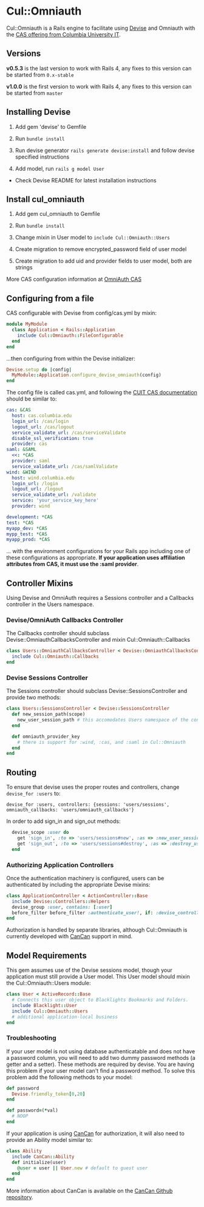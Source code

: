 # Cul::Omniauth

Cul::Omniauth is a Rails engine to facilitate using [Devise](https://github.com/plataformatec/devise "Devise") and Omniauth with the [CAS offering from Columbia University IT](https://cuit.columbia.edu/cas-authentication "CUIT CAS Documentation").

## Versions
__v0.5.3__ is the last version to work with Rails 4, any fixes to this version can be started from `0.x-stable`

__v1.0.0__ is the first version to work with Rails 4, any fixes to this version can be started from `master`


## Installing Devise
1. Add gem 'devise' to Gemfile

2. Run `bundle install`

3. Run devise generator `rails generate devise:install` and follow devise specified instructions

4. Add model, run `rails g model User`

* Check Devise README for latest installation instructions

## Install cul_omniauth

1. Add gem cul_omniauth to Gemfile

2. Run `bundle install`

3. Change mixin in User model to `include Cul::Omniauth::Users`

4. Create migration to remove encrypted_password field of user model

5. Create migration to add uid and provider fields to user model, both are strings

More CAS configuration information at [OmniAuth CAS](https://github.com/dlindahl/omniauth-cas "OmniAuth-CAS")

## Configuring from a file
CAS configurable with Devise from config/cas.yml by mixin:

```ruby
module MyModule
  class Application < Rails::Application
    include Cul::Omniauth::FileConfigurable
  end
end
```

...then configuring from within the Devise initializer:
```ruby
Devise.setup do |config|
  MyModule::Application.configure_devise_omniauth(config)
end
```

The config file is called cas.yml, and following the [CUIT CAS documentation](https://cuit.columbia.edu/cas-authentication "CUIT CAS Documentation") should be similar to:
```YAML
cas: &CAS
  host: cas.columbia.edu
  login_url: /cas/login
  logout_url: /cas/logout
  service_validate_url: /cas/serviceValidate
  disable_ssl_verification: true
  provider: cas
saml: &SAML
  <<: *CAS
  provider: saml
  service_validate_url: /cas/samlValidate
wind: &WIND
  host: wind.columbia.edu  
  login_url: /login
  logout_url: /logout
  service_validate_url: /validate
  service: 'your_service_key_here'
  provider: wind

development: *CAS
test: *CAS
myapp_dev: *CAS
mypp_test: *CAS
myapp_prod: *CAS
```
... with the environment configurations for your Rails app including one of these configurations as appropriate. **If your application uses affiliation attributes from CAS, it must use the :saml provider**.

## Controller Mixins

Using Devise and OmniAuth requires a Sessions controller and a Callbacks controller in the Users namespace.
### Devise/OmniAuth Callbacks Controller
The Callbacks controller should subclass Devise::OmniauthCallbacksController and mixin Cul::Omniauth::Callbacks

```ruby
class Users::OmniauthCallbacksController < Devise::OmniauthCallbacksController
  include Cul::Omniauth::Callbacks
end
```

### Devise Sessions Controller
The Sessions controller should subclass Devise::SessionsController and provide two methods:

```ruby
class Users::SessionsController < Devise::SessionsController
  def new_session_path(scope)
    new_user_session_path # this accomodates Users namespace of the controller
  end

  def omniauth_provider_key
    # there is support for :wind, :cas, and :saml in Cul::Omniauth
  end
end
```
## Routing

To ensure that devise uses the proper routes and controllers, change `devise_for :users` to:

`devise_for :users, controllers: {sessions: 'users/sessions', omniauth_callbacks: 'users/omniauth_callbacks'}`

In order to add sign_in and sign_out methods:

```ruby
  devise_scope :user do
    get 'sign_in', :to => 'users/sessions#new', :as => :new_user_session
    get 'sign_out', :to => 'users/sessions#destroy', :as => :destroy_user_session
  end
```

### Authorizing Application Controllers
Once the authentication machinery is configured, users can be authenticated by including the appropriate Devise mixins:
```ruby
class ApplicationController < ActionController::Base
  include Devise::Controllers::Helpers
  devise_group :user, contains: [:user]
  before_filter before_filter :authenticate_user!, if: :devise_controller?
end
```

Authorization is handled by separate libraries, although Cul::Omniauth is currently developed with [CanCan](https://github.com/ryanb/cancan "CanCan") support in mind.

## Model Requirements
This gem assumes use of the Devise sessions model, though your application must still provide a User model. This User model should mixin the Cul::Omniauth::Users module:
```ruby
class User < ActiveRecord::Base
  # Connects this user object to Blacklights Bookmarks and Folders.
  include Blacklight::User
  include Cul::Omniauth::Users
  # additional application-local business
end
```

### Troubleshooting

If your user model is not using database authenticatable and does not have a password column, you will need to add two dummy password methods (a getter and a setter). These methods are required by devise. You are having this problem if your user model can't find a password method. To solve this problem add the following methods to your model:

```ruby
def password
  Devise.friendly_token[0,20]
end

def password=(*val)
  # NOOP
end
```

If your application is using [CanCan](https://github.com/ryanb/cancan "CanCan") for authorization, it will also need to provide an Ability model similar to:
```ruby
class Ability
  include CanCan::Ability
  def initialize(user)
    @user = user || User.new # default to guest user
  end
end  
```
More information about CanCan is available on the [CanCan Github repository](https://github.com/ryanb/cancan "CanCan").
